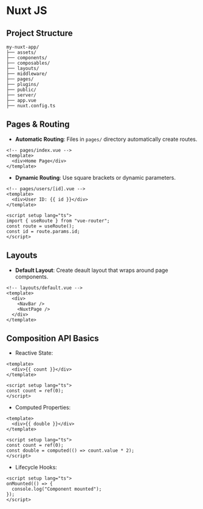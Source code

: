 # Nuxt JS

## Project Structure

```arduino
my-nuxt-app/
├── assets/
├── components/
├── composables/
├── layouts/
├── middleware/
├── pages/
├── plugins/
├── public/
├── server/
├── app.vue
├── nuxt.config.ts
```

## Pages & Routing

- **Automatic Routing**: Files in `pages/` directory automatically create routes.

```vue
<!-- pages/index.vue -->
<template>
  <div>Home Page</div>
</template>
```

- **Dynamic Routing**: Use square brackets or dynamic parameters.

```vue
<!-- pages/users/[id].vue -->
<template>
  <div>User ID: {{ id }}</div>
</template>

<script setup lang="ts">
import { useRoute } from "vue-router";
const route = useRoute();
const id = route.params.id;
</script>
```

## Layouts

- **Default Layout**: Create deault layout that wraps around page components.

```vue
<!-- layouts/default.vue -->
<template>
  <div>
    <NavBar />
    <NuxtPage />
  </div>
</template>
```

## Composition API Basics

- Reactive State:

```vue
<template>
  <div>{{ count }}</div>
</template>

<script setup lang="ts">
const count = ref(0);
</script>
```

- Computed Properties:

```vue
<template>
  <div>{{ double }}</div>
</template>

<script setup lang="ts">
const count = ref(0);
const double = computed(() => count.value * 2);
</script>
```

- Lifecycle Hooks:

```vue
<script setup lang="ts">
onMounted(() => {
  console.log("Component mounted");
});
</script>
```
